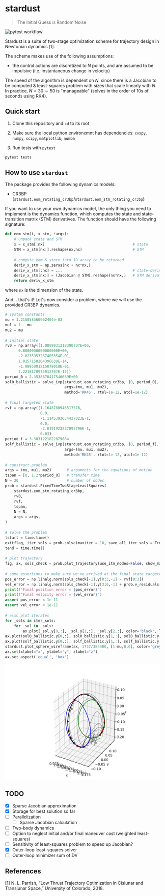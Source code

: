 # stardust

> The Initial Guess is Random Noise

![pytest workflow](https://github.com/Yuricst/python-stardust/actions/workflows/pytest.yml/badge.svg) 

Stardust is a suite of two-stage optimization scheme for trajectory design in Newtonian dynamics [1]. 

The scheme makes use of the following assumptions:
- the control actions are discretized to $N$ points, and are assumed to be impulsive (i.e. instantaneous change in velocity)

The speed of the algorithm is dependent on $N$, since there is a Jacobian to be computed & least-squares problem with sizes that scale linearly with $N$. 
In practice, $N = 30 \sim 50$ is "manageable" (solves in the order of 10s of seconds using RK4). 


## Quick start

1. Clone this repository and `cd` to its root

2. Make sure the local python environemnt has dependencies: `cvxpy`, `numpy`, `scipy`, `matplotlib`, `numba`

3. Run tests with `pytest`

```bash
pytest tests
```

## How to use `stardust`

The package provides the following dynamics models:

- CR3BP (`stardust.eom_rotating_cr3bp`/`stardust.eom_stm_rotating_cr3bp`)

If you want to use your own dynamics model, the only thing you need to implement is the dynamics function, which computes the state and state-transition matrix (STM) derivatives. The function should have the following signature:

```python
def eom_stm(t, x_stm, *args):
    # unpack state and STM
    x = x_stm[:nx]                                        # state
    STM = x_stm[nx:].reshape(nx,nx)                       # STM

    # compute eom & store into 1D array to be returned
    deriv_x_stm = np.zeros(nx + nx*nx,)
    deriv_x_stm[:nx] = ...                                # state-derivative
    deriv_x_stm[nx:] = (Jacobian @ STM).reshape(nx*nx,)   # STM derivatives
    return deriv_x_stm
```

where `nx` is the dimension of the state. 

And... that's it! 
Let's now consider a problem, where we will use the provided CR3BP dynamics. 

```python
# system constants
mu = 1.215058560962404e-02
mu1 = 1 - mu
mu2 = mu

# initial state
rv0 = np.array([1.0809931218390707E+00,
      0.0000000000000000E+00,
      -2.0235953267405354E-01,
      1.0157158264396639E-14,
      -1.9895001215078018E-01,
      7.2218178975912707E-15])
period_0 = 2.3538670417546639E+00
sol0_ballistic = solve_ivp(stardust.eom_rotating_cr3bp, (0, period_0), rv0,
                           args=(mu, mu1, mu2), 
                           method='RK45', rtol=1e-12, atol=1e-12)

# final targeted state
rvf = np.array([1.1648780946517576,
                0.0,
                -1.1145303634437023E-1,
                0.0,
                -2.0191923237095796E-1,
                0.0])
period_f = 3.3031221822879884
solf_ballistic = solve_ivp(stardust.eom_rotating_cr3bp, (0, period_f), rvf,
                           args=(mu, mu1, mu2), 
                           method='RK45', rtol=1e-12, atol=1e-12)

# construct problem
args = (mu, mu1, mu2)       # arguments for the equations of motion
tspan = [0, 1.2*period_0]   # transfer time
N = 20                      # number of nodes
prob = stardust.FixedTimeTwoStageLeastSquares(
    stardust.eom_stm_rotating_cr3bp,
    rv0,
    rvf,
    tspan,
    N = N,
    args = args,
)

# solve the problem
tstart = time.time()
exitflag, iter_sols = prob.solve(maxiter = 10, save_all_iter_sols = True, verbose_inner = True)
tend = time.time()

# plot trajectory
fig, ax, sols_check = prob.plot_trajectory(use_itm_nodes=False, show_maneuvers=True)

# some assertions to make sure we've arrived at the final state targeted
pos_error = np.linalg.norm(sols_check[-1].y[0:3,-1] - rvf[0:3])
vel_error = np.linalg.norm(sols_check[-1].y[3:6,-1] + prob.v_residuals[-1] - rvf[3:])
print(f"Final position error = {pos_error}")
print(f"Final velocity error = {vel_error}")
assert pos_error < 1e-11
assert vel_error < 1e-11

# also plot iterates
for _sols in iter_sols:
    for _sol in _sols:
        ax.plot(_sol.y[0,:], _sol.y[1,:], _sol.y[2,:], color='black', lw=0.5)
ax.plot(sol0_ballistic.y[0,:], sol0_ballistic.y[1,:], sol0_ballistic.y[2,:], color='blue')
ax.plot(solf_ballistic.y[0,:], solf_ballistic.y[1,:], solf_ballistic.y[2,:], color='green')
stardust.plot_sphere_wireframe(ax, 1737/384400, [1-mu,0,0], color='grey')
ax.set(xlabel="x", ylabel="y", zlabel="z")
ax.set_aspect('equal', 'box')
```

<p align="center">
  <img src="./tests/twostage_cr3bp_example.png" width="800" title="transfer">
</p>


## TODO

- [x] Sparse Jacobian approximation
- [x] Storage for best solution so far
- [ ] Parallelization
  - [ ] Sparse Jacobian calculation
- [ ] Two-body dynamics
- [ ] Option to neglect initial and/or final maneuver cost (weighted least-squares)
- [ ] Sensitivity of least-squares problem to speed up Jacobian?
- [x] Outer-loop least-squares solver
- [ ] Outer-loop minimizer sum of DV

## References

[1] N. L. Parrish, “Low Thrust Trajectory Optimization in Cislunar and Translunar Space,” University of Colorado, 2018.

